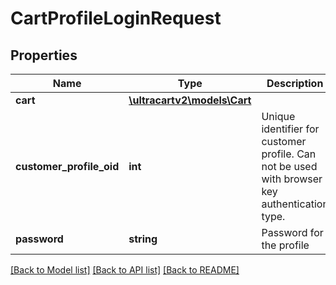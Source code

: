 # CartProfileLoginRequest

## Properties
Name | Type | Description | Notes
------------ | ------------- | ------------- | -------------
**cart** | [**\ultracartv2\models\Cart**](Cart.md) |  | [optional] 
**customer_profile_oid** | **int** | Unique identifier for customer profile.  Can not be used with browser key authentication type. | [optional] 
**password** | **string** | Password for the profile | [optional] 

[[Back to Model list]](../README.md#documentation-for-models) [[Back to API list]](../README.md#documentation-for-api-endpoints) [[Back to README]](../README.md)


